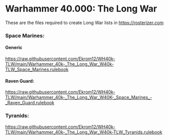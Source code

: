 # Warhammer 40.000: The Long War

These are the files required to create Long War lists in https://rosterizer.com

### Space Marines:

#### Generic
https://raw.githubusercontent.com/Ekrom12/WH40k-TLW/main/Warhammer_40k-_The_Long_War_W40k-TLW_Space_Marines.rulebook

#### Raven Guard:
https://raw.githubusercontent.com/Ekrom12/WH40k-TLW/main/Warhammer_40k-_The_Long_War_W40K-_Space_Marines_-_Raven_Guard.rulebook

### Tyranids:
https://raw.githubusercontent.com/Ekrom12/WH40k-TLW/main/Warhammer_40k-_The_Long_War_W40k-TLW_Tyranids.rulebook
